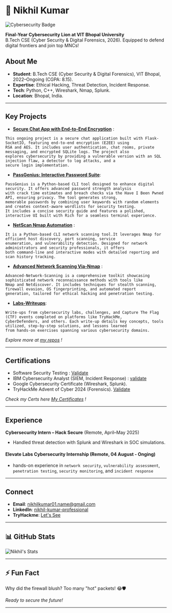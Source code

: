 # 👋 Nikhil Kumar

![Cybersecurity Badge](https://img.shields.io/badge/Cybersecurity-Mastermind-blueviolet?style=for-the-badge)

**Final-Year Cybersecurity Lion at VIT Bhopal University**  
B.Tech CSE (Cyber Security & Digital Forensics, 2026). 
Equipped to defend digital frontiers and join top MNCs!


## About Me
-  **Student**: B.Tech CSE (Cyber Security & Digital Forensics), VIT Bhopal, 2022–Ongoing (CGPA: 8.15).
-  **Expertise**: Ethical Hacking, Threat Detection, Incident Response.
-  **Tech**: Python, C++, Wireshark, Nmap, Splunk.
-  **Location**: Bhopal, India.

---

##  Key Projects

- **[Secure Chat App with End-to-End Encryption](https://github.com/nikhilkumar0102/Elevate_Labs-Cyber-Security-Internship/tree/main/Project2%20Chatapp)** : 
```
This ongoing project is a secure chat application built with Flask-SocketIO, featuring end-to-end encryption (E2EE) using
RSA and AES. It includes user authentication, chat rooms, private messaging, and encrypted SQLite logs. The project also
explores cybersecurity by providing a vulnerable version with an SQL injection flaw, a detector to log attacks, and a
secure login implementation.
```
- **[PassGenius: Interactive Password Suite](https://github.com/nikhilkumar0102/Elevate_Labs-Cyber-Security-Internship/tree/main/Project1%20Interactive%20Password%20Suite)**:
```
PassGenius is a Python-based CLI tool designed to enhance digital security. It offers advanced password strength analysis
with crack time estimates and breach checks via the Have I Been Pwned API, ensuring privacy. The tool generates strong,
memorable passwords by combining user keywords with random elements and creates context-aware wordlists for security testing.
It includes a concise security guide and features a polished, interactive UI built with Rich for a seamless terminal experience.
```
- **[NetScan Nmap Automation](https://github.com/nikhilkumar0102/NetScan)** : 
```  
It is a Python-based CLI network scanning tool.It leverages Nmap for efficient host discovery, port scanning, service
enumeration, and vulnerability detection. Designed for network administrators and security professionals, it offers
both command-line and interactive modes with detailed reporting and scan history tracking.
```
- **[Advanced Network Scanning Via-Nmap](https://github.com/nikhilkumar0102/Advanced-Network-Scanning)** :
```
Advanced-Network-Scanning is a comprehensive toolkit showcasing sophisticated network reconnaissance methods with tools like
Nmap and Netdiscover. It includes techniques for stealth scanning, firewall evasion, OS fingerprinting, and automated report
generation, tailored for ethical hacking and penetration testing.
```

- **[Labs-Writeups](https://github.com/nikhilkumar0102/Cyber-Lab-Writeups)**:
```
Write-ups from cybersecurity labs, challenges, and Capture The Flag (CTF) events completed on platforms like TryHackMe,
CyberDefenders, and others. Each write-up details key concepts, tools utilized, step-by-step solutions, and lessons learned
from hands-on exercises spanning various cybersecurity domains.
```

*Explore more at [my repos](https://github.com/nikhilkumar0102?tab=repositories) !*

---

##  Certifications
- Software Security Testing <packt> :  [Validate](https://github.com/nikhilkumar0102/My_Certificates/blob/main/Software%20Security%20Testing%20Certificate.pdf)
- IBM Cybersecurity Analyst (SIEM, Incident Response) : [validate](https://github.com/nikhilkumar0102/My_Certificates/blob/main/IBM%20Security%20Analyst%20Certificate.pdf)
- Google Cybersecurity Certificate (Wireshark, Splunk).
- TryHackMe Advent of Cyber 2024 (Forensics). [Validate](https://github.com/nikhilkumar0102/My_Certificates/blob/main/THM%20-%20Advent%20Certificate.pdf)

*Check my Certs here [My Certificates](https://github.com/nikhilkumar0102/My_Certificates) !*

---

##  Experience
**Cybersecurity Intern – Hack Secure** (Remote, April–May 2025)
- Handled threat detection with Splunk and Wireshark in SOC simulations.

#### Elevate Labs Cybersecurity Internship (Remote, 04 August - Onging)
- hands-on experience in `network security`, `vulnerability assessment`, `penetration testing`, `security monitoring`, and `incident response`

---

##  Connect
-  **Email**: nikhilkumar01.name@gmail.com
-  **LinkedIn**: [nikhil-kumar-professional](https://www.linkedin.com/in/nikhil-kumar-professional)
-  **TryHackme**: [Let's See](https://tryhackme.com/p/Nikivickey)

---

## 📊 GitHub Stats
![Nikhil's Stats](https://github-readme-stats.vercel.app/api?username=nikhilkumar0102&show_icons=true&theme=radical)

---

## ⚡ Fun Fact
Why did the firewall blush? Too many "hot" packets! 😂🛡️

*Ready to secure the future!*

---
